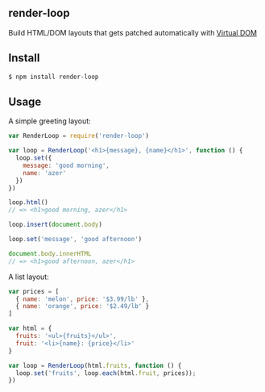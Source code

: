 ## render-loop

Build HTML/DOM layouts that gets patched automatically with [Virtual DOM](http://npmjs.org/virtual-dom)

## Install

```bash
$ npm install render-loop
```

## Usage

A simple greeting layout:

```js
var RenderLoop = require('render-loop')

var loop = RenderLoop('<h1>{message}, {name}</h1>', function () {
  loop.set({
    message: 'good morning',
    name: 'azer'
  })
})

loop.html()
// => <h1>good morning, azer</h1>

loop.insert(document.body)

loop.set('message', 'good afternoon')

document.body.innerHTML
// => <h1>good afternoon, azer</h1>
```

A list layout:

```js
var prices = [
  { name: 'melon', price: '$3.99/lb' },
  { name: 'orange', price: '$2.49/lb' }
]

var html = {
  fruits: '<ul>{fruits}</ul>',
  fruit: '<li>{name}: {price}</li>'
}

var loop = RenderLoop(html.fruits, function () {
  loop.set('fruits', loop.each(html.fruit, prices));
})
```
